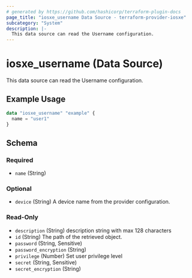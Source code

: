 ```yaml
---
# generated by https://github.com/hashicorp/terraform-plugin-docs
page_title: "iosxe_username Data Source - terraform-provider-iosxe"
subcategory: "System"
description: |-
  This data source can read the Username configuration.
---
```


# iosxe_username (Data Source)

This data source can read the Username configuration.

## Example Usage

```terraform
data "iosxe_username" "example" {
  name = "user1"
}
```

<!-- schema generated by tfplugindocs -->
## Schema

### Required

- `name` (String)

### Optional

- `device` (String) A device name from the provider configuration.

### Read-Only

- `description` (String) description string with max 128 characters
- `id` (String) The path of the retrieved object.
- `password` (String, Sensitive)
- `password_encryption` (String)
- `privilege` (Number) Set user privilege level
- `secret` (String, Sensitive)
- `secret_encryption` (String)
